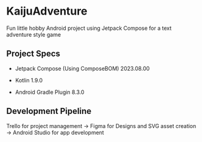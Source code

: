 # KaijuAdventure
Fun little hobby Android project using Jetpack Compose for a text adventure style game

## Project Specs 

- Jetpack Compose (Using ComposeBOM) 2023.08.00

- Kotlin 1.9.0

- Android Gradle Plugin 8.3.0


## Development Pipeline 
Trello for project management -> 
Figma for Designs and SVG asset creation -> 
Android Studio for app development 

